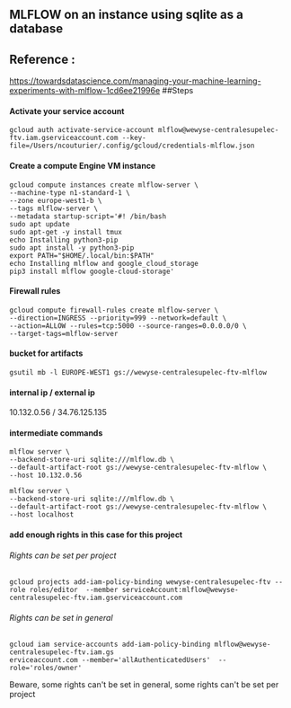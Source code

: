 ## MLFLOW on an instance using sqlite as a database 

## Reference : 
https://towardsdatascience.com/managing-your-machine-learning-experiments-with-mlflow-1cd6ee21996e
##Steps 

#### Activate your service account 
```
gcloud auth activate-service-account mlflow@wewyse-centralesupelec-ftv.iam.gserviceaccount.com --key-file=/Users/ncouturier/.config/gcloud/credentials-mlflow.json
```

#### Create a compute Engine VM instance

```
gcloud compute instances create mlflow-server \
--machine-type n1-standard-1 \
--zone europe-west1-b \
--tags mlflow-server \
--metadata startup-script='#! /bin/bash
sudo apt update
sudo apt-get -y install tmux
echo Installing python3-pip
sudo apt install -y python3-pip
export PATH="$HOME/.local/bin:$PATH"
echo Installing mlflow and google_cloud_storage
pip3 install mlflow google-cloud-storage'
```

#### Firewall rules
```
gcloud compute firewall-rules create mlflow-server \
--direction=INGRESS --priority=999 --network=default \
--action=ALLOW --rules=tcp:5000 --source-ranges=0.0.0.0/0 \
--target-tags=mlflow-server
```

#### bucket for artifacts
```
gsutil mb -l EUROPE-WEST1 gs://wewyse-centralesupelec-ftv-mlflow 
```

#### internal ip /  external ip
10.132.0.56 / 34.76.125.135

#### intermediate commands 

```
mlflow server \
--backend-store-uri sqlite:///mlflow.db \
--default-artifact-root gs://wewyse-centralesupelec-ftv-mlflow \
--host 10.132.0.56
```

```
mlflow server \
--backend-store-uri sqlite:///mlflow.db \
--default-artifact-root gs://wewyse-centralesupelec-ftv-mlflow \
--host localhost
```


#### add enough rights in this case for this project
 ###### Rights can be set per project
 ```
 gcloud projects add-iam-policy-binding wewyse-centralesupelec-ftv --role roles/editor  --member serviceAccount:mlflow@wewyse-centralesupelec-ftv.iam.gserviceaccount.com
 ```
 ###### Rights can be set in general 
```
gcloud iam service-accounts add-iam-policy-binding mlflow@wewyse-centralesupelec-ftv.iam.gs
erviceaccount.com --member='allAuthenticatedUsers'  --role='roles/owner'   
```
Beware, some rights can't be set in general, some rights can't be set per project
  

